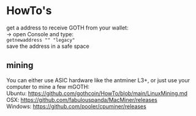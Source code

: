 # HowTo's  
get a address to receive GOTH from your wallet:  
-> open Console and type:  
`getnewaddress "" "legacy"`  
save the address in a safe space

## mining  
You can either use ASIC hardware like the antminer L3+, or just use your computer to mine a few mGOTH:  
Ubuntu: https://github.com/gothcoin/HowTo/blob/main/LinuxMining.md  
OSX: https://github.com/fabulouspanda/MacMiner/releases  
Windows: https://github.com/pooler/cpuminer/releases

